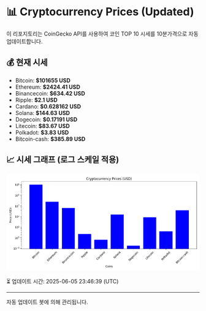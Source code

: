 
# 📊 Cryptocurrency Prices (Updated)

이 리포지토리는 CoinGecko API를 사용하여 코인 TOP 10 시세를 10분가격으로 자동 업데이트합니다.

## 💰 현재 시세
- Bitcoin: **$101655 USD**
- Ethereum: **$2424.41 USD**
- Binancecoin: **$634.42 USD**
- Ripple: **$2.1 USD**
- Cardano: **$0.628162 USD**
- Solana: **$144.63 USD**
- Dogecoin: **$0.17191 USD**
- Litecoin: **$83.67 USD**
- Polkadot: **$3.83 USD**
- Bitcoin-cash: **$385.89 USD**

## 📈 시세 그래프 (로그 스케일 적용)
![Crypto Prices](crypto_prices.png)

⏳ 업데이트 시간: 2025-06-05 23:46:39 (UTC)

---
자동 업데이트 봇에 의해 관리됩니다.
